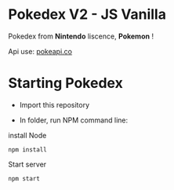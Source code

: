 # Pokedex V2 - JS Vanilla 

Pokedex from **Nintendo** liscence, **Pokemon** !

Api use: [pokeapi.co](https://pokeapi.co/)

# Starting Pokedex

- Import this repository

- In folder, run NPM command line:

install Node
```
npm install
```

Start server
```
npm start
```


